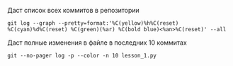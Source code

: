 Даст список всех коммитов в репозитории
```git
git log --graph --pretty=format:'%C(yellow)%h%C(reset) %C(cyan)%d%C(reset) %C(green)(%ar) %C(bold blue)<%an>%C(reset)' --all
```

Даст полные изменения в файле в последних 10 коммитах
```git
git --no-pager log -p --color -n 10 lesson_1.py
```
